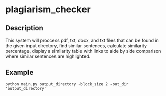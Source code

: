 # plagiarism_checker

## Description
This system will proccess pdf, txt, docx, and txt files that can be found in the given input directory, find similar sentences, calculate similarity percentage, display a similarity table with links to side by side comparison where similar sentences are highlighted.

## Example
```
python main.py output_directory -block_size 2 -out_dir 'output_directory'
```
